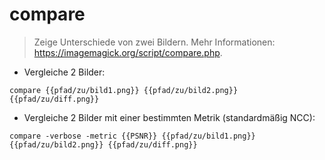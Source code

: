 # compare

> Zeige Unterschiede von zwei Bildern.
> Mehr Informationen: <https://imagemagick.org/script/compare.php>.

- Vergleiche 2 Bilder:

`compare {{pfad/zu/bild1.png}} {{pfad/zu/bild2.png}} {{pfad/zu/diff.png}}`

- Vergleiche 2 Bilder mit einer bestimmten Metrik (standardmäßig NCC):

`compare -verbose -metric {{PSNR}} {{pfad/zu/bild1.png}} {{pfad/zu/bild2.png}} {{pfad/zu/diff.png}}`

